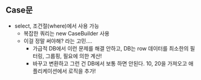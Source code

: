 ## Case문
- select, 조건절(where)에서 사용 가능
  - 복잡한 쿼리는 new CaseBuilder 사용
  - 이걸 정말 써야해? 라는 고민....
    - 가급적 DB에서 이런 문제를 해결 안하고, DB는 row 데이터를  최소한의 필터링, 그룹핑, 필요에 의한 계산!
    - 바꾸고 변환하고 그런 건 DB에서 보통 하면 안된다. 10, 20을 가져오고 애플리케이션에서 로직을 추가!  